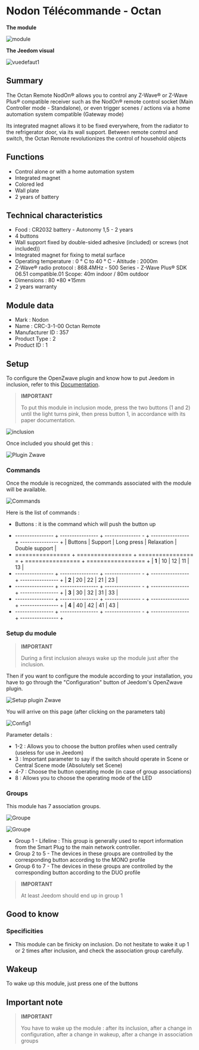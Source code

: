# Nodon Télécommande - Octan

**The module**

![module](images/nodon.octan/module.jpg)

**The Jeedom visual**

![vuedefaut1](images/nodon.octan/vuedefaut1.jpg)

## Summary

The Octan Remote NodOn® allows you to control any Z-Wave® or Z-Wave Plus® compatible receiver such as the NodOn® remote control socket (Main Controller mode - Standalone), or even trigger scenes / actions via a home automation system compatible (Gateway mode)

Its integrated magnet allows it to be fixed everywhere, from the radiator to the refrigerator door, via its wall support. Between remote control and switch, the Octan Remote revolutionizes the control of household objects

## Functions

-   Control alone or with a home automation system
-   Integrated magnet
-   Colored led
-   Wall plate
-   2 years of battery

## Technical characteristics

-   Food : CR2032 battery - Autonomy 1,5 - 2 years
-   4 buttons
-   Wall support fixed by double-sided adhesive (included) or screws (not included))
-   Integrated magnet for fixing to metal surface
-   Operating temperature : 0 ° C to 40 ° C - Altitude : 2000m
-   Z-Wave® radio protocol : 868.4MHz - 500 Series - Z-Wave Plus® SDK 06.51 compatible.01 Scope: 40m indoor / 80m outdoor
-   Dimensions : 80 \*80 \*15mm
-   2 years warranty

## Module data

-   Mark : Nodon
-   Name : CRC-3-1-00 Octan Remote
-   Manufacturer ID : 357
-   Product Type : 2
-   Product ID : 1

## Setup

To configure the OpenZwave plugin and know how to put Jeedom in inclusion, refer to this [Documentation](https://doc.jeedom.com/en_US/plugins/automation%20protocol/openzwave/).

> **IMPORTANT**
>
> To put this module in inclusion mode, press the two buttons (1 and 2) until the light turns pink, then press button 1, in accordance with its paper documentation.

![inclusion](images/nodon.octan/inclusion.jpg)

Once included you should get this :

![Plugin Zwave](images/nodon.octan/information.jpg)

### Commands

Once the module is recognized, the commands associated with the module will be available.

![Commands](images/nodon.octan/commandes.jpg)

Here is the list of commands :

-   Buttons : it is the command which will push the button up

+ ---------------- + ---------------- + --------------- - + ---------------- + ---------------- +
| Buttons        | Support          | Long press     | Relaxation    | Double support   |
+ ================ + ================ + ================ = + ================ + ================= +
| **1**          | 10             | 12             | 11             | 13             |
+ ---------------- + ---------------- + --------------- - + ---------------- + ---------------- +
| **2**          | 20             | 22             | 21             | 23             |
+ ---------------- + ---------------- + --------------- - + ---------------- + ---------------- +
| **3**          | 30             | 32             | 31             | 33             |
+ ---------------- + ---------------- + --------------- - + ---------------- + ---------------- +
| **4**          | 40             | 42             | 41             | 43             |
+ ---------------- + ---------------- + --------------- - + ---------------- + ---------------- +

### Setup du module

> **IMPORTANT**
>
> During a first inclusion always wake up the module just after the inclusion.

Then if you want to configure the module according to your installation, you have to go through the "Configuration" button of Jeedom's OpenZwave plugin.

![Setup plugin Zwave](images/plugin/bouton_configuration.jpg)

You will arrive on this page (after clicking on the parameters tab)

![Config1](images/nodon.octan/config1.jpg)

Parameter details :

-   1-2 : Allows you to choose the button profiles when used centrally (useless for use in Jeedom)
-   3 : Important parameter to say if the switch should operate in Scene or Central Scene mode (Absolutely set Scene)
-   4-7 : Choose the button operating mode (in case of group associations)
-   8 : Allows you to choose the operating mode of the LED

### Groups

This module has 7 association groups.

![Groupe](images/nodon.octan/groupe.jpg)

![Groupe](images/nodon.octan/groupe2.jpg)

-   Group 1 - Lifeline : This group is generally used to report information from the Smart Plug to the main network controller.
-   Group 2 to 5 - The devices in these groups are controlled by the corresponding button according to the MONO profile
-   Group 6 to 7 - The devices in these groups are controlled by the corresponding button according to the DUO profile

> **IMPORTANT**
>
> At least Jeedom should end up in group 1

## Good to know

### Specificities

-   This module can be finicky on inclusion. Do not hesitate to wake it up 1 or 2 times after inclusion, and check the association group carefully.

## Wakeup

To wake up this module, just press one of the buttons

## Important note

> **IMPORTANT**
>
> You have to wake up the module : after its inclusion, after a change in configuration, after a change in wakeup, after a change in association groups
